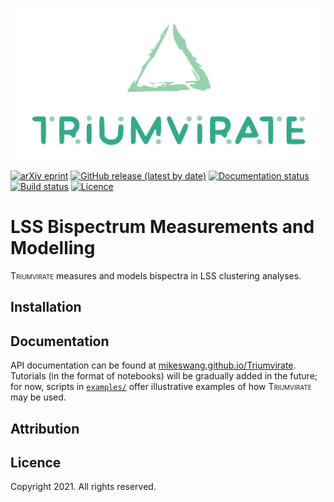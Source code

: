 ![Triumvirate](https://github.com/MikeSWang/Triumvirate/raw/main/docs/source/_static/Triumvirate.png)

[![arXiv eprint](
https://img.shields.io/badge/arXiv-yymm.nnnnn-important
)](https://arxiv.org/abs/yymm.nnnnn)
[![GitHub release (latest by date)](
https://img.shields.io/github/v/release/MikeSWang/Triumvirate?label=release
)](https://github.com/MikeSWang/Triumvirate/releases/latest)
[![Documentation status](
https://readthedocs.org/projects/triumvirate/badge/?version=latest
)](https://triumvirate.readthedocs.io/en/latest)
[![Build status](
https://travis-ci.com/MikeSWang/Triumvirate.svg?branch=main
)](https://travis-ci.com/MikeSWang/Triumvirate)
[![Licence](
https://img.shields.io/badge/licence-GPLv3-informational
)](https://github.com/mikeswang/Triumvirate/tree/main/LICENCE)


# LSS Bispectrum Measurements and Modelling

<span style="font-variant: small-caps">Triumvirate</span> measures and
models bispectra in LSS clustering analyses.


## Installation


## Documentation

API documentation can be found at [mikeswang.github.io/Triumvirate](
https://mikeswang.github.io/Triumvirate).  Tutorials (in the format of
notebooks) will be gradually added in the future; for now, scripts in
[``examples/``](
https://github.com/MikeSWang/Triumvirate/tree/main/examples) offer
illustrative examples of how
<span style="font-variant: small-caps">Triumvirate</span> may be used.


## Attribution


## Licence

Copyright 2021. All rights reserved.

